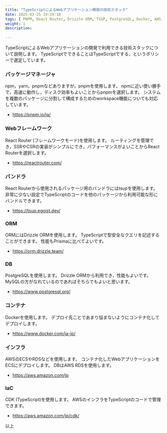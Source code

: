 ```yaml
---
title: "TypeScriptによるWebアプリケーション開発の技術スタック"
date: 2025-03-25 19:19:18
tags: [ PNPM, React Router, Drizzle ORM, TSUP, PostgreSQL, Docker, AWS, RDS, ECS, CDK ]
weight: 1
description:
  
---
```


TypeScriptによるWebアプリケーションの開発で利用できる技術スタックについて説明します。
TypeScriptでできることはTypeScriptでする，というポリシーで選定しています。

### パッケージマネージャ

npm，yarn，pnpmなどありますが，pnpmを使用します。
npmに近い使い勝手で，高速に動作し，ディスク効率もよいことからpnpmを選択します。
システムを複数のパッケージに分割して構成するためのworkspace機能についても対応しています。

- https://pnpm.io/ja/

### Webフレームワーク

React Router (フレームワークモード)を使用します。
ルーティングを管理でき，SSRやCSRの実装がシンプルにでき，パフォーマンスがよいことからReact Routerを選択します。

- https://reactrouter.com/

### バンドラ

React Routerから使用されるパッケージ用のバンドラにはtsupを使用します。
非常に少ない設定でTypeScriptのコードを他のパッケージから利用可能な形にバンドルできます。

- https://tsup.egoist.dev/

### ORM

ORMにはDrizzle ORMを使用します。
TypeScriptで型安全なクエリを記述することができます。
性能もPrismaに比べてよいです。

- https://orm.drizzle.team/

### DB

PostgreSQLを使用します。
Drizzle ORMから利用でき，性能もよいです。
MySQLの方がなれているのであればそちらでもよいと思います。

- https://www.postgresql.org/

### コンテナ

Dockerを使用します。
デプロイ先ことであまり悩まないようにコンテナ化してデプロイします。

- https://www.docker.com/ja-jp/

### インフラ

AWSのECSやRDSなどを使用します。
コンテナ化したWebアプリケーションをECSにデプロイします。
DBはAWS RDSを使用します。

- https://aws.amazon.com/jp

### IaC

CDK (TypeScript)を使用します。
AWSのインフラをTypeScriptのコードで管理できます。

- https://aws.amazon.com/jp/cdk/

以上

